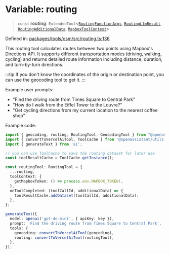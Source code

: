 # Variable: routing

> `const` **routing**: `ExtendedTool`\<[`RoutingFunctionArgs`](../type-aliases/RoutingFunctionArgs.md), [`RoutingLlmResult`](../type-aliases/RoutingLlmResult.md), [`RoutingAdditionalData`](../type-aliases/RoutingAdditionalData.md), [`MapboxToolContext`](../type-aliases/MapboxToolContext.md)\>

Defined in: [packages/tools/osm/src/routing.ts:136](https://github.com/GeoDaCenter/openassistant/blob/28e38a23cf528ccfe10391135d12fba8d3e385da/packages/tools/osm/src/routing.ts#L136)

This routing tool calculates routes between two points using Mapbox's Directions API.
It supports different transportation modes (driving, walking, cycling) and returns
detailed route information including distance, duration, and turn-by-turn directions.

:::tip
If you don't know the coordinates of the origin or destination point, you can use the geocoding tool to get it.
:::

Example user prompts:
- "Find the driving route from Times Square to Central Park"
- "How do I walk from the Eiffel Tower to the Louvre?"
- "Get cycling directions from my current location to the nearest coffee shop"

Example code:
```typescript
import { geocoding, routing, RoutingTool, GeocodingTool } from "@openassistant/osm";
import { convertToVercelAiTool, ToolCache } from '@openassistant/utils';
import { generateText } from 'ai';

// you can use ToolCache to save the routing dataset for later use
const toolResultCache = ToolCache.getInstance();

const routingTool: RoutingTool = {
  ...routing,
  toolContext: {
    getMapboxToken: () => process.env.MAPBOX_TOKEN!,
  },
  onToolCompleted: (toolCallId, additionalData) => {
    toolResultCache.addDataset(toolCallId, additionalData);
  },
};

generateText({
  model: openai('gpt-4o-mini', { apiKey: key }),
  prompt: 'Find the driving route from Times Square to Central Park',
  tools: {
    geocoding: convertToVercelAiTool(geocoding),
    routing: convertToVercelAiTool(routingTool),
  },
});
```
